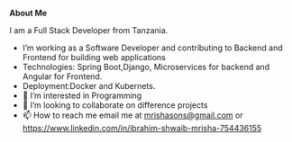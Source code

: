 **About Me**

 I am a Full Stack Developer  from Tanzania.
- I’m working as a Software Developer and contributing to Backend and Frontend for building web applications
- Technologies: Spring Boot,Django, Microservices for backend and Angular for Frontend.
- Deployment:Docker and Kubernets.
- 👀 I’m interested in Programming
- 💞️ I’m looking to collaborate on difference projects
- 📫 How to reach me email me at mrishasons@gmail.com or https://www.linkedin.com/in/ibrahim-shwaib-mrisha-754436155
  

<!---
mrishason/mrishason is a ✨ special ✨ repository because its `README.md` (this file) appears on your GitHub profile.
You can click the Preview link to take a look at your changes.
--->

